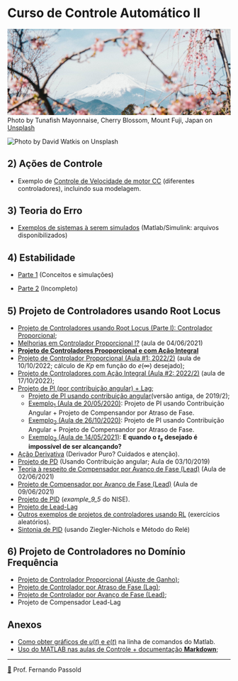 # Curso de Controle Automático II

![tunafish-mayonnaise-pSIt7op-mds-unsplash.jpg](tunafish-mayonnaise-pSIt7op-mds-unsplash.jpg)Photo by Tunafish Mayonnaise, Cherry Blossom, Mount Fuji, Japan on [Unsplash](https://unsplash.com/photos/pSIt7op-mds)

![Photo by <a href="https://unsplash.com/@david_watkis?utm_source=unsplash&utm_medium=referral&utm_content=creditCopyText">David Watkis</a> on <a href="https://unsplash.com/images/feelings/cool?utm_source=unsplash&utm_medium=referral&utm_content=creditCopyText">Unsplash</a>](https://unsplash.com/photos/ttMBIEnFeKA)

## 2) Ações de Controle

* Exemplo de [Controle de Velocidade de motor CC](Testes_Velocidade_Motor_CC/modelagem_motor_cc.html) (diferentes controladores), incluindo sua modelagem.



## 3) Teoria do Erro

* [Exemplos de sistemas à serem simulados](Simulink_Erros/Readme.html) (Matlab/Simulink: arquivos disponibilizados)



## 4) Estabilidade

- [Parte 1](estabilidade.html) (Conceitos e simulações)

- [Parte 2](estabilidade2.html) (Incompleto)

  

## 5) Projeto de Controladores usando Root Locus

- [Projeto de Controladores usando Root Locus (Parte I): Controlador Proporcional](projeto_usando_root_locus_parte_1.html);
- [Melhorias em Controlador Proporcional !?](Melhora_Kp/melhorias_controlador_proporcional.html) (aula de 04/06/2021)
- [**Projeto de Controladores Prooporcional e com Ação Integral**](PI_parte1.html)
- [Projeto de Controlador Proporcional (Aula #1: 2022/2)](control2inf_2020_2/aula_10102022.html) (aula de 10/10/2022; cálculo de $Kp$ em função do $e(\infty)$ desejado);
- [Projeto de Controladores com Ação Integral (Aula #2: 2022/2)](control2inf_2020_2/17102022.html) (aula de 17/10/2022);
- [Projeto de PI (por contribuição angular) + Lag](PI_angular_Lag.html);
  - [Projeto de PI usando contribuição angular](projeto_controladores_acao_integral_extendido.html)(versão antiga, de 2019/2);
  - [Exemplo$_1$ (Aula de 20/05/2020)](aula_20_05_2020/aula_20_05_2020.html): Projeto de PI usando Contribuição Angular + Projeto de Compensandor por Atraso de Fase.
  - [Exemplo$_2$ (Aula de 26/10/2020)](2020_2/PI_Lag_aula_26_10_2020.html): Projeto de PI usando Contribuição Angular + Projeto de Compensandor por Atraso de Fase.
  - [Exemplo$_3$ (Aula de 14/05/2021)](controle_2_info_2021_1/aula_14_05_2021.html): **E quando o $t_s$ desejado é impossível de ser alcançando?**
- [Ação Derivativa](Acao_Derivativa.html) (Derivador Puro? Cuidados e atenção).
- [Projeto de PD](aula_PD_03out2019.html) (Usando Contribuição angular; Aula de 03/10/2019)
- [Teoria à respeito de Compensador por Avanço de Fase (Lead)](Teoria_PD_Lead/acoes_derivativas.html) (Aula de 02/06/2021)
- [Projeto de Compensador por Avanço de Fase (Lead)](projeto_Lead/exemplo_lead.html) (Aula de 09/06/2021)
- [Projeto de PID](PID/examplo_9_5_PID.html) (*example_9_5* do NISE).
- [Projeto de Lead-Lag](Aula_28_05_2019_lead_lag.html)
- [Outros exemplos de projetos de controladores usando RL](exercicios/exercicios.html) (exercícios aleatórios).
- [Sintonia de PID](8_Ajuste_PID/Sintonia_PIDs_usando_ZN.html) (usando Ziegler-Nichols e Método do Relé)



## 6) Projeto de Controladores no Domínio Frequência

- [Projeto de Controlador Proporcional (Ajuste de Ganho)](projeto_bode_01.html);
- [Projeto de Controlador por Atraso de Fase (Lag)](lag_bode.html);
- [Projeto de Controlador por Avanço de Fase (Lead)](lead_bode.html);
- Projeto de Compensador Lead-Lag



## Anexos

- [Como obter gráficos de $u(t)$ e $e(t)$](Acoes_Controle_Erro/acoes_controle_erro.html) na linha de comandos do Matlab.
- [Uso do MATLAB nas aulas de Controle + documentação **Markdown**](sugestao_uso_matlab_em_controle.html);

------

[🎵](https://soundcloud.com/paolitachan/paul-mccartney-wings-live-and) Prof. Fernando Passold
